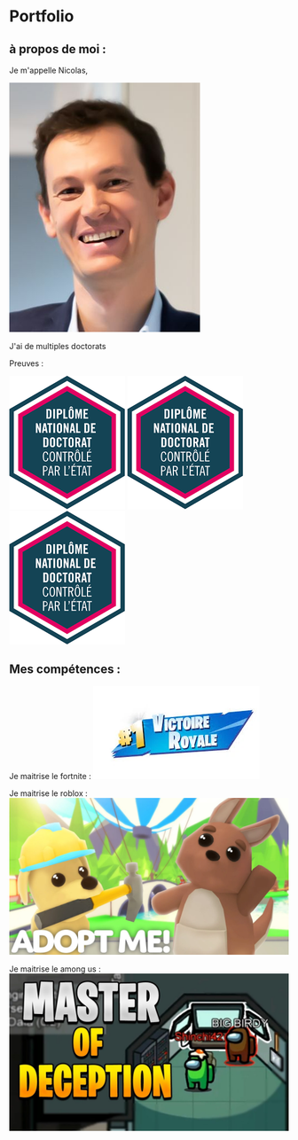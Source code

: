 
# Portfolio

## à propos de moi : 

Je m'appelle Nicolas, 

![aurelien](/images/aurelien.jpg)      

J'ai de multiples doctorats 

Preuves
: 

![doctorat1](/images/doctorat.png)     ![doctorat2](/images/doctorat.png)    ![doctorat3](/images/doctorat.png)  

## Mes compétences : 
Je maitrise le fortnite : 
![competence1](/images/competence1.png)

Je maitrise le roblox : ![competence2](/images/competence2.png)

Je maitrise le among us : ![competence3](/images/competence3.png)







